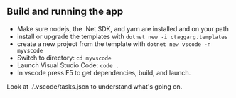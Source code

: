 ## Build and running the app

- Make sure nodejs, the .Net SDK, and yarn are installed and on your path
- install or upgrade the templates with `dotnet new -i ctaggarg.templates`
- create a new project from the template with `dotnet new vscode -n myvscode`
- Switch to directory: `cd myvscode`
- Launch Visual Studio Code: `code .`
- In vscode press F5 to get dependencies, build, and launch.

Look at ./.vscode/tasks.json to understand what's going on.